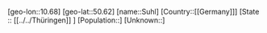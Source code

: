 ﻿---
location: [50.62,10.68]
type: City
tags:
- geo/City


SpocWebEntityId: 34652
isDeleted: false
confidential: public

---
[geo-lon::10.68]
[geo-lat::50.62]
[name::Suhl]
[Country::[[Germany]]]
[State :: [[../../Thüringen]] ]
[Population::]
[Unknown::]

